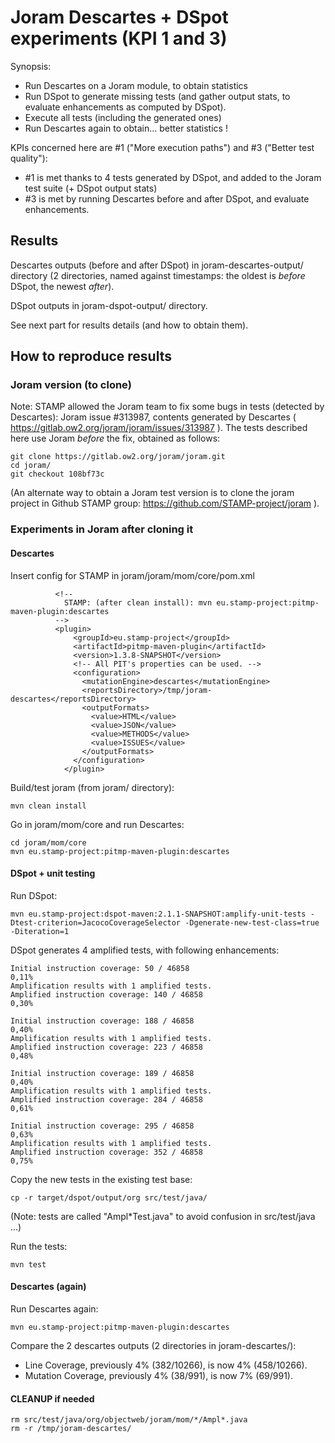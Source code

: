 # Joram Descartes + DSpot experiments (KPI 1 and 3)

Synopsis:
- Run Descartes on a Joram module, to obtain statistics
- Run DSpot to generate missing tests (and gather output stats, to evaluate enhancements as computed by DSpot).
- Execute all tests (including the generated ones)
- Run Descartes again to obtain... better statistics !

KPIs concerned here are #1 ("More execution paths") and #3 ("Better test quality"):
- #1 is met thanks to 4 tests generated by DSpot, and added to the Joram test suite (+ DSpot output stats)
- #3 is met by running Descartes before and after DSpot, and evaluate enhancements.

## Results

Descartes outputs (before and after DSpot) in joram-descartes-output/ directory (2 directories, named against timestamps: the oldest is *before* DSpot, the newest *after*).

DSpot outputs in joram-dspot-output/ directory.

See next part for results details (and how to obtain them).

## How to reproduce results

### Joram version (to clone)

Note: STAMP allowed the Joram team to fix some bugs in tests (detected by Descartes): Joram issue #313987, contents generated by Descartes ( https://gitlab.ow2.org/joram/joram/issues/313987 ).
The tests described here use Joram *before* the fix, obtained as follows:

```
git clone https://gitlab.ow2.org/joram/joram.git
cd joram/
git checkout 108bf73c
```
(An alternate way to obtain a Joram test version is to clone the joram project in Github STAMP group: https://github.com/STAMP-project/joram ).

### Experiments in Joram after cloning it

#### Descartes

Insert config for STAMP in joram/joram/mom/core/pom.xml

```
          <!--
            STAMP: (after clean install): mvn eu.stamp-project:pitmp-maven-plugin:descartes
          -->
          <plugin>
              <groupId>eu.stamp-project</groupId>
              <artifactId>pitmp-maven-plugin</artifactId>
              <version>1.3.8-SNAPSHOT</version>
              <!-- All PIT's properties can be used. -->
              <configuration>
                <mutationEngine>descartes</mutationEngine>
                <reportsDirectory>/tmp/joram-descartes</reportsDirectory>
                <outputFormats>
                  <value>HTML</value>
                  <value>JSON</value>
                  <value>METHODS</value>
                  <value>ISSUES</value>
                </outputFormats>
              </configuration>
            </plugin>
```

Build/test joram (from joram/ directory):

```
mvn clean install
```
Go in joram/mom/core and run Descartes:

```
cd joram/mom/core
mvn eu.stamp-project:pitmp-maven-plugin:descartes
```

#### DSpot + unit testing

Run DSpot:

```
mvn eu.stamp-project:dspot-maven:2.1.1-SNAPSHOT:amplify-unit-tests -Dtest-criterion=JacocoCoverageSelector -Dgenerate-new-test-class=true -Diteration=1
```

DSpot generates 4 amplified tests, with following enhancements:

```
Initial instruction coverage: 50 / 46858
0,11%
Amplification results with 1 amplified tests.
Amplified instruction coverage: 140 / 46858
0,30%

Initial instruction coverage: 188 / 46858
0,40%
Amplification results with 1 amplified tests.
Amplified instruction coverage: 223 / 46858
0,48%

Initial instruction coverage: 189 / 46858
0,40%
Amplification results with 1 amplified tests.
Amplified instruction coverage: 284 / 46858
0,61%

Initial instruction coverage: 295 / 46858
0,63%
Amplification results with 1 amplified tests.
Amplified instruction coverage: 352 / 46858
0,75%
```

Copy the new tests in the existing test base:

```
cp -r target/dspot/output/org src/test/java/
```
(Note: tests are called "Ampl*Test.java" to avoid confusion in src/test/java ...)

Run the tests:

```
mvn test
```

#### Descartes (again)

Run Descartes again:

```
mvn eu.stamp-project:pitmp-maven-plugin:descartes
```

Compare the 2 descartes outputs (2 directories in joram-descartes/):
- Line Coverage, previously 4% (382/10266), is now 4% (458/10266).
- Mutation Coverage, previously 4% (38/991), is now 7% (69/991).

#### CLEANUP if needed

```
rm src/test/java/org/objectweb/joram/mom/*/Ampl*.java
rm -r /tmp/joram-descartes/
```
